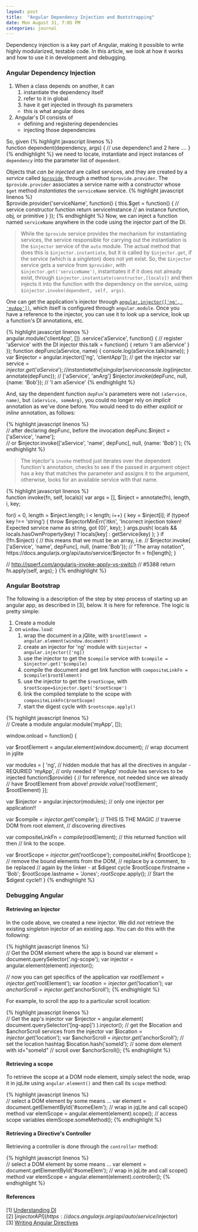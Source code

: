 ```yaml
---
layout: post
title:  "Angular Dependency Injection and Bootstrapping"
date: Mon August 31, 7:05 PM
categories: journal
---
```


Dependency injection is a key part of Angular, making it possible to write highly modularized, testable code.  In this
article, we look at how it works and how to use it in development and debugging.

### Angular Dependency Injection

1. When a class depends on another, it can
    1. instantiate the dependency itself
    2. refer to it in global
    3. have it get injected in through its parameters
    * this is what angular does
2. Angular's DI consists of 
    * defining and registering dependencies
    * injecting those dependencies 

So, given
{% highlight javascript linenos %}    
function dependent(dependency, args) {
    // use dependenc1 and 2 here ....
}
{% endhighlight %}
we need to locate, instantiate and inject instances of `dependency` into the parameter list of `dependent`.

Objects that *can be injected* are called services, and they are created by a *service* called [`$provide`](https://github.com/angular/angular.js/wiki/Understanding-Dependency-Injection#the-provider-provide), through a method `$provide.provider`.
The `$provide.provider` associates a service name with a constructor whose `$get` method *instantiates* the `serviceName` service.
{% highlight javascript linenos %}    
$provide.provider('serviceName', function() {
    this.$get = function() {  // service constructor function
        return serviceInstance  // an instance function, obj, or primitive
    }
});
{% endhighlight %}
Now, we can inject a function named `serviceName` anywhere in the code using the injector part of the DI. 

> While the `$provide` service provides the mechanism for instantiating services, the service responsible for carrying out the instantiation is the `$injector` service of the `auto` module.  The actual method that does this is `$injector.instantiate`, but it is called by `$injector.get`, if the service (which is a *singleton*) does not yet exist. So, the `$injector` service gets a service from `$provider`, with `$injector.get('serviceName')`, instantiates it if it does not already exist, through `$injector.instantiate(constructor,[locals])` and then injects it into the function with the dependency on the service, using `$injector.invoke(dependent, self, args)`. 

One can get the application's injector through [`angular.injector(['ng', 'myApp'])`](https://docs.angularjs.org/api/ng/function/angular.injector), which itself is configured through `angular.module`.  Once you have a reference to the injector, you can use it to look up a service, look up a function's DI annotations, etc.


{% highlight javascript linenos %}    
angular.module('clientApp', [])
.service('aService', function() {  // register 'aService' with the DI injector
    this.talk = function() { return 'I am aService' }
});
function depFunc(aService, name) {
  console.log(aService.talk(name));
}
var $injector = angular.injector(['ng', 'clientApp']);  // get the injector
var service = $injector.get('aService');   // instantiate the [singular] service
console.log($injector.annotate(depFunc));  // ['aService', 'anArg']
$injector.invoke(depFunc, null, {name: 'Bob'}); // 'I am aService'
{% endhighlight %}

And, say the dependent function `depFun`'s parameters were not `(aService, name)`, but `(aService, someArg)`, you could no longer rely on *implicit* annotation as we've done before.  You would need to do either *explicit* or *inline* annotation, as follows:

{% highlight javascript linenos %}    
// after declaring depFunc, before the invocation
depFunc.$inject = ['aService', 'name'];  
  // or
$injector.invoke(['aService', 'name', depFunc], null, {name: 'Bob'} );
{% endhighlight %}

> The injector's `invoke` method just iterates over the dependent function's annotation, checks to see if the passed in argument object has a key that matches the parameter and assigns it to the argument, otherwise, looks for an available service with that name.

 
{% highlight javascript linenos %}    
function invoke(fn, self, locals){
  var args = [],
      $inject = annotate(fn),
      length, i,
      key;

  for(i = 0, length = $inject.length; i < length; i++) {
    key = $inject[i];
    if (typeof key !== 'string') {
      throw $injectorMinErr('itkn',
        'Incorrect injection token! Expected service name as string, got {0}', key);
      }
      args.push(
        locals && locals.hasOwnProperty(key)
         ? locals[key]
         : getService(key)
      );
    }
    if (!fn.$inject) {
      // this means that we must be an array, i.e. 
      // $injector.invoke( ['aService', 'name', depFunc], null, {name:'Bob'});
      // "The array notation", https://docs.angularjs.org/api/auto/service/$injector
      fn = fn[length];
    }

  // http://jsperf.com/angularjs-invoke-apply-vs-switch
  // #5388
  return fn.apply(self, args);
}
{% endhighlight %}

### Angular Bootstrap
The following is a description of the step by step process of starting up an angular app, as described in [3], below.  It is here for reference. The logic is pretty simple:

1. Create a module
2. on `window.load`:
    1. wrap the document in a jQlite, with `$rootElement = angular.element(window.document)`
    2. create an injector for 'ng' module with `$injector = angular.injector(['ng])`
    3. use the injector to get the `$compile` service with `$compile = $injector.get('$compile)`
    4. compile the document and get link function with `compositeLinkFn = $compile($rootElement)`
    5. use the injector to get the `$rootScope`, with `$rootScope=$injector.$get('$rootScope')`
    6. link the compiled template to the scope with `compositeLinkFn($rootScope)`
    7. start the digest cycle with `$rootscope.apply()`

{% highlight javascript linenos %}    
// Create a module
angular.module('myApp', []);

window.onload = function() {

  var $rootElement = angular.element(window.document); // wrap document in jqlite

  var modules = [
    'ng',      // hidden module that has all the directives in angular - REQURIED
    'myApp',   // only needed if 'myApp' module has services to be injected
    function($provide) {  // for reference, not needed since we already
                          // have $rootElement from above!
      $provide.value('$rootElement', $rootElement)
    }];

  var $injector = angular.injector(modules); // only one injector per application!!

  var $compile = $injector.get('$compile');  // THIS IS THE MAGIC
                                             // traverse DOM from root element, 
                                             // discovering directives
                                             
  var compositeLinkFn = $compile($rootElement);  // this returned  function will then
                                                 // link to the scope.

  var $rootScope = $injector.get('$rootScope');
  compositeLinkFn( $rootScope );          // remove the bound elements from the DOM,
                                          // replace by a comment, to be replaced
                                          // again by the linker - at $digest cycle
  $rootScope.firstname = 'Bob';
  $rootScope.lastname = 'Jones';
  $rootScope.$apply();  // Start the $digest cycle!!
}
{% endhighlight %}

### Debugging Angular

#### Retrieving an Injector

In the code above, we created a new injector.  We did *not* retrieve the existing *singleton* injector of an existing app.  You can do this with the following:

{% highlight javascript linenos %}    
// Get the DOM element where the app is bound
var element = document.querySelector('.ng-scope');
var injector = angular.element(element).injector();

// now you can get specifics of the application
var $rootElement = injector.get('$rootElement');
var $location = injector.get('$location');
var $anchorScroll = injector.get('$anchorScroll');
{% endhighlight %}    

For example, to scroll the app to a particular scroll location:

{% highlight javascript linenos %}    
// Get the app's injector
var $injector = angular.element( document.querySelector('[ng-app]') ).injector(); 
// get the $location and $anchorScroll services from the injector
var $location = $injector.get('$location');
var $anchorScroll = $injector.get('$anchorScroll');
// set the location hashtag
$location.hash('someId'); // some dom element with id="someId" 
// scroll over
$anchorScroll();
{% endhighlight %}    

#### Retrieving a scope
To retrieve the scope at a DOM node element, simply select the node, wrap it in jqLite using `angular.element()` and then call its `scope` method:

{% highlight javascript linenos %}    
// select a DOM element by some means ...
var element = document.getElementById('#someElem');
// wrap in jqLite and call scope() method
var elemScope = angular.element(element).scope();
// access scope variables
elemScope.someMethod(); 
{% endhighlight %}    

#### Retrieving a Directive's Controller
Retrieving a controller is done through the `controller` method:

{% highlight javascript linenos %}    
// select a DOM element by some means ...
var element = document.getElementById('#someElem');
// wrap in jqLite and call scope() method
var elemScope = angular.element(element).controller();
{% endhighlight %}    

#### References
[1] [Understanding DI](https://github.com/angular/angular.js/wiki/Understanding-Dependency-Injection)<br>
[2] [$injector API](https://docs.angularjs.org/api/auto/service/$injector) <br>
[3] [Writing Angular Directives](https://www.youtube.com/watch?v=WqmeI5fZcho&list=TLy7SSW1DVZDwghegLeKG2NJqWtcxPZeNK)